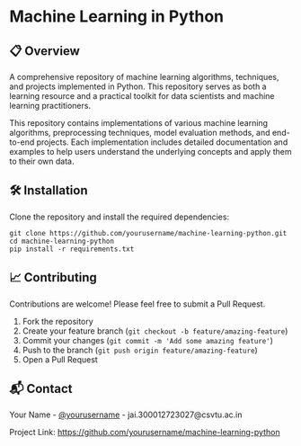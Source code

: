 <!-- README.md in HTML format -->
<h1>Machine Learning in Python</h1>

<h2>📋 Overview</h2>
<p>A comprehensive repository of machine learning algorithms, techniques, and projects implemented in Python. This repository serves as both a learning resource and a practical toolkit for data scientists and machine learning practitioners.</p>

<p>This repository contains implementations of various machine learning algorithms, preprocessing techniques, model evaluation methods, and end-to-end projects. Each implementation includes detailed documentation and examples to help users understand the underlying concepts and apply them to their own data.</p>

<h2>🛠️ Installation</h2>
<p>Clone the repository and install the required dependencies:</p>

<pre><code>git clone https://github.com/yourusername/machine-learning-python.git
cd machine-learning-python
pip install -r requirements.txt</code></pre>

<h2>📈 Contributing</h2>
<p>Contributions are welcome! Please feel free to submit a Pull Request.</p>

<ol>
  <li>Fork the repository</li>
  <li>Create your feature branch (<code>git checkout -b feature/amazing-feature</code>)</li>
  <li>Commit your changes (<code>git commit -m 'Add some amazing feature'</code>)</li>
  <li>Push to the branch (<code>git push origin feature/amazing-feature</code>)</li>
  <li>Open a Pull Request</li>
</ol>

<h2>📬 Contact</h2>
<p>Your Name - <a href="[https://instagram.com/yourusername](https://www.instagram.com/sarcastic__pandit/)">@yourusername</a> - jai.300012723027@csvtu.ac.in</p>

<p>Project Link: <a href="[https://github.com/yourusername/machine-learning-python](https://github.com/Jai-Keshav-Sharma)">https://github.com/yourusername/machine-learning-python</a></p>
